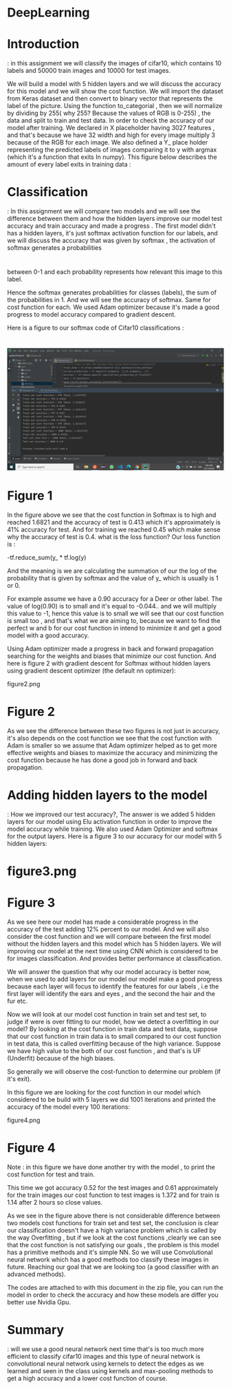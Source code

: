 # DeepLearning

# **Introduction**
: in this assignment we will classify the images of cifar10, which contains 10 labels and 50000 train images and 10000 for test images.

We will build a model with 5 hidden layers and we will discuss the accuracy for this model and we will show the cost function. We will import the dataset from Keras dataset and then convert to binary vector that represents the label of the picture. Using the function to\_categorial , then we will normalize by dividing by 255( why 255? Because the values of RGB is 0-255) , the data and split to train and test data. In order to check the accuracy of our model after training. We declared in X placeholder having 3027 features , and that&#39;s because we have 32 width and high for every image multiply 3 because of the RGB for each image. We also defined a Y\_ place holder representing the predicted labels of images comparing it to y with argmax (which it&#39;s a function that exits In numpy). This figure below describes the amount of every label exits in training data :

# **Classification**
: In this assignment we will compare two models and we will see the difference between them and how the hidden layers improve our model test accuracy and train accuracy and made a progress . The first model didn&#39;t has a hidden layers, it&#39;s just softmax activation function for our labels, and we will discuss the accuracy that was given by softmax , the activation of softmax generates a probabilities
#
between 0-1 and each probability represents how relevant this image to this label.

Hence the softmax generates probabilities for classes (labels), the sum of the probabilities in 1. And we will see the accuracy of softmax. Same for cost function for each. We used Adam optimizer because it&#39;s made a good progress to model accuracy compared to gradient descent.

Here is a figure to our softmax code of Cifar10 classifications :

#


![](https://github.com/aimanyounises1/DeepLearning/blob/master/figure1.png)
# Figure 1


In the figure above we see that the cost function in Softmax is to high and reached 1.6821 and the accuracy of test is 0.413 which it&#39;s approximately is 41% accuracy for test. And for training we reached 0.45 which make sense why the accuracy of test is 0.4. what is the loss function? Our loss function is :

-tf.reduce\_sum(y\_ \* tf.log(y)

And the meaning is we are calculating the summation of our the log of the probability that is given by softmax and the value of y\_ which is usually is 1 or 0.

For example assume we have a 0.90 accuracy for a Deer or other label. The value of log(0.90) is to small and it&#39;s equal to -0.044.. and we will multiply this value to -1, hence this value is to small we will see that our cost function is small too , and that&#39;s what we are aiming to, because we want to find the perfect w and b for our cost function in intend to minimize it and get a good model with a good accuracy.

Using Adam optimizer made a progress in back and forward propagation searching for the weights and biases that minimize our cost function. And here is figure 2 with gradient descent for Softmax without hidden layers using gradient descent optimizer (the default nn optimizer):

figure2.png
# Figure 2

As we see the difference between these two figures is not just in accuracy, it&#39;s also depends on the cost function we see that the cost function with Adam is smaller so we assume that Adam optimizer helped as to get more effective weights and biases to maximize the accuracy and minimizing the cost function because he has done a good job in forward and back propagation.

# **Adding hidden layers to the model**
: How we improved our test accuracy?, The answer is we added 5 hidden layers for our model using Elu activation function in order to improve the model accuracy while training. We also used Adam Optimizer and softmax for the output layers. Here is a figure 3 to our accuracy for our model with 5 hidden layers:

# figure3.png

# Figure 3

As we see here our model has made a considerable progress in the accuracy of the test adding 12% percent to our model. And we will also consider the cost function and we will compare between the first model without the hidden layers and this model which has 5 hidden layers. We will improving our model at the next time using CNN which is considered to be for images classification. And provides better performance at classification.

We will answer the question that why our model accuracy is better now, when we used to add layers for our model our model make a good progress because each layer will focus to identify the features for our labels , i.e the first layer will identify the ears and eyes , and the second the hair and the fur etc.

Now we will look at our model cost function in train set and test set, to judge if were is over fitting to our model, how we detect a overfitting in our model? By looking at the cost function in train data and test data, suppose that our cost function in train data is to small compared to our cost function in test data, this is called overfitting because of the high variance. Suppose we have high value to the both of our cost function , and that&#39;s is UF (Underfit) because of the high biases.

So generally we will observe the cost-function to determine our problem (if it&#39;s exit).

In this figure we are looking for the cost function in our model which considered to be build with 5 layers we did 1001 iterations and printed the accuracy of the model every 100 iterations:

figure4.png

# Figure 4

Note : in this figure we have done another try with the model , to print the cost function for test and train.

This time we got accuracy 0.52 for the test images and 0.61 approximately for the train images our cost function to test images is 1.372 and for train is 1.14 after 2 hours so close values.

As we see in the figure above there is not considerable difference between two models cost functions for train set and test set, the conclusion is clear our classification doesn&#39;t have a high variance problem which is called by the way Overfitting , but if we look at the cost functions ,clearly we can see that the cost function is not satisfying our goals , the problem is this model has a primitive methods and it&#39;s simple NN. So we will use Convolutional neural network which has a good methods too classify these images in future. Reaching our goal that we are looking too (a good classifier with an advanced methods).

The codes are attached to with this document in the zip file, you can run the model in order to check the accuracy and how these models are differ you better use Nvidia Gpu.

# **Summary**
: will we use a good neural network next time that&#39;s is too much more efficient to classify cifar10 images and this type of neural network is convolutional neural network using kernels to detect the edges as we learned and seen in the class using kernels and max-pooling methods to get a high accuracy and a lower cost function of course.
